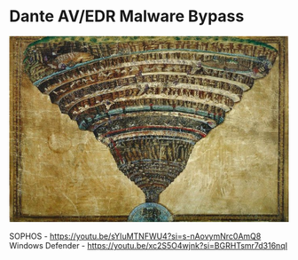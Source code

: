 # Dante AV/EDR Malware Bypass

![banner](https://raw.githubusercontent.com/kevinLyon/Dante/main/dante.png)

SOPHOS - https://youtu.be/sYIuMTNFWU4?si=s-nAovymNrc0AmQ8 <br>
Windows Defender - https://youtu.be/xc2S5O4wjnk?si=BGRHTsmr7d316nqI
